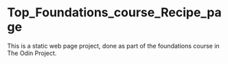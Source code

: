 # Top_Foundations_course_Recipe_page
This is a static web page project, 
done as part of the foundations course in The Odin Project.
